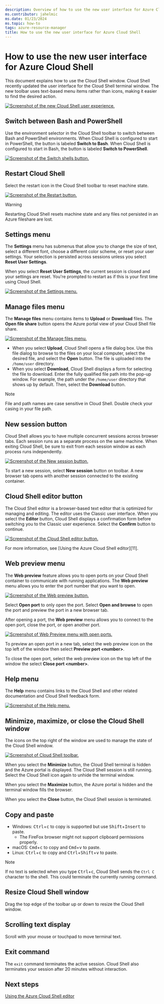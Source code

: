 ```yaml
---
description: Overview of how to use the new user interface for Azure Cloud Shell.
ms.contributor: jahelmic
ms.date: 01/23/2024
ms.topic: how-to
tags: azure-resource-manager
title: How to use the new user interface for Azure Cloud Shell
---
```


# How to use the new user interface for Azure Cloud Shell

This document explains how to use the Cloud Shell window. Cloud Shell recently updated the user
interface for the Cloud Shell terminal window. The new toolbar uses text-based menu items rather
than icons, making it easier to find the desired action.

[![Screenshot of the new Cloud Shell user experience.][05i]][05x]

## Switch between Bash and PowerShell

Use the environment selector in the Cloud Shell toolbar to switch between Bash and PowerShell
environments. When Cloud Shell is configured to start in PowerShell, the button is labeled **Switch
to Bash**. When Cloud Shell is configured to start in Bash, the button is labeled **Switch to
PowerShell**.

[![Screenshot of the Switch shells button.][08i]][08x]

## Restart Cloud Shell

Select the restart icon in the Cloud Shell toolbar to reset machine state.

[![Screenshot of the Restart button.][06i]][06x]

> [!WARNING]
> Restarting Cloud Shell resets machine state and any files not persisted in an Azure fileshare are
> lost.

## Settings menu

The **Settings** menu has submenus that allow you to change the size of text, select a different
font, choose a different color scheme, or reset your user settings. Your selection is persisted
across sessions unless you select **Reset User Settings**.

When you select **Reset User Settings**, the current session is closed and your settings are reset.
You're prompted to restart as if this is your first time using Cloud Shell.

[![Screenshot of the Settings menu.][07i]][07x]

## Manage files menu

The **Manage files** menu contains items to **Upload** or **Download** files. The **Open file
share** button opens the Azure portal view of your Cloud Shell file share.

[![Screenshot of the Manage files menu.][03i]][03x]

- When you select **Upload**, Cloud Shell opens a file dialog box. Use this file dialog to browse
  to the files on your local computer, select the desired file, and select the **Open** button. The
  file is uploaded into the `/home/user` directory.
- When you select **Download**, Cloud Shell displays a form for selecting the file to download.
  Enter the fully qualified file path into the pop-up window. For example, the path under the
  `/home/user` directory that shows up by default. Then, select the **Download** button.

> [!NOTE]
> File and path names are case sensitive in Cloud Shell. Double check your casing in your file
> path.

## New session button

Cloud Shell allows you to have multiple concurrent sessions across browser tabs. Each session runs
as a separate process on the same machine. When exiting Cloud Shell, be sure to exit from each
session window as each process runs independently.

[![Screenshot of the New session button.][04i]][04x]

To start a new session, select **New session** button on toolbar. A new browser tab opens with
another session connected to the existing container.

## Cloud Shell editor button

The Cloud Shell editor is a browser-based text editor that is optimized for managing and editing.
The editor uses the Classic user interface. When you select the **Editor** button, Cloud Shell
displays a confirmation form before switching you to the Classic user experience. Select the
**Confirm** button to continue.

[![Screenshot of the Cloud Shell editor button.][02i]][02x]

For more information, see [Using the Azure Cloud Shell editor][11].

## Web preview menu

The **Web preview** feature allows you to open ports on your Cloud Shell container to communicate
with running applications. The **Web preview** menu allows you to enter the port number that you
want to open.

[![Screenshot of the Web preview button.][10i]][10x]

Select **Open port** to only open the port. Select **Open and browse** to open the port and preview
the port in a new browser tab.

After opening a port, the **Web preview** menu allows you to connect to the open port, close the
port, or open another port.

[![Screenshot of Web Preview menu with open ports.][01i]][01x]

To preview an open port in a new tab, select the web preview icon on the top left of the window then
select **Preview port \<number\>**.

To close the open port, select the web preview icon on the top left of the window the select **Close
port \<number\>**.

## Help menu

The **Help** menu contains links to the Cloud Shell and other related documentation and Cloud Shell
feedback form.

[![Screenshot of the Help menu.][11i]][11x]

## Minimize, maximize, or close the Cloud Shell window

The icons on the top right of the window are used to manage the state of the Cloud Shell window.

[![Screenshot of Cloud Shell toolbar.][09i]][09x]

When you select the **Minimize** button, the Cloud Shell terminal is hidden and the Azure portal is
displayed. The Cloud Shell session is still running. Select the Cloud Shell icon again to unhide the
terminal window.

When you select the **Maximize** button, the Azure portal is hidden and the terminal window fills
the browser.

When you select the **Close** button, the Cloud Shell session is terminated.

## Copy and paste

- Windows: <kbd>Ctrl</kbd>+<kbd>c</kbd> to copy is supported but use
  <kbd>Shift</kbd>+<kbd>Insert</kbd> to paste.
  - The FireFox browser might not support clipboard permissions properly.
- macOS: <kbd>Cmd</kbd>+<kbd>c</kbd> to copy and <kbd>Cmd</kbd>+<kbd>v</kbd> to paste.
- Linux: <kbd>Ctrl</kbd>+<kbd>c</kbd> to copy and <kbd>Ctrl</kbd>+<kbd>Shift</kbd>+<kbd>v</kbd> to paste.

> [!NOTE]
> If no text is selected when you type <kbd>Ctrl</kbd>+<kbd>c</kbd>, Cloud Shell sends the `Ctrl C`
> character to the shell. This could terminate the currently running command.

## Resize Cloud Shell window

Drag the top edge of the toolbar up or down to resize the Cloud Shell window.

## Scrolling text display

Scroll with your mouse or touchpad to move terminal text.

## Exit command

The `exit` command terminates the active session. Cloud Shell also terminates your session after 20
minutes without interaction.

## Next steps

[Using the Azure Cloud Shell editor][12]

<!-- link references -->
[01i]: media/new-ui-shell-window/close-port.png
[02i]: media/new-ui-shell-window/editor.png
[03i]: media/new-ui-shell-window/manage-files.png
[04i]: media/new-ui-shell-window/new-session.png
[05i]: media/new-ui-shell-window/new-ui-fullscreen.png
[06i]: media/new-ui-shell-window/restart-cloud-shell.png
[07i]: media/new-ui-shell-window/settings-menu.png
[08i]: media/new-ui-shell-window/switch-to-bash.png
[09i]: media/new-ui-shell-window/toolbar.png
[10i]: media/new-ui-shell-window/web-preview.png
[11i]: media/new-ui-shell-window/help-menu.png
[01x]: media/new-ui-shell-window/close-port.png#lightbox
[02x]: media/new-ui-shell-window/editor.png#lightbox
[03x]: media/new-ui-shell-window/manage-files.png#lightbox
[04x]: media/new-ui-shell-window/new-session.png#lightbox
[05x]: media/new-ui-shell-window/new-ui-fullscreen.png#lightbox
[06x]: media/new-ui-shell-window/restart-cloud-shell.png#lightbox
[07x]: media/new-ui-shell-window/settings-menu.png#lightbox
[08x]: media/new-ui-shell-window/switch-to-bash.png#lightbox
[09x]: media/new-ui-shell-window/toolbar.png#lightbox
[10x]: media/new-ui-shell-window/web-preview.png#lightbox
[11x]: media/new-ui-shell-window/help-menu.png#lightbox
[12]: using-cloud-shell-editor.md
